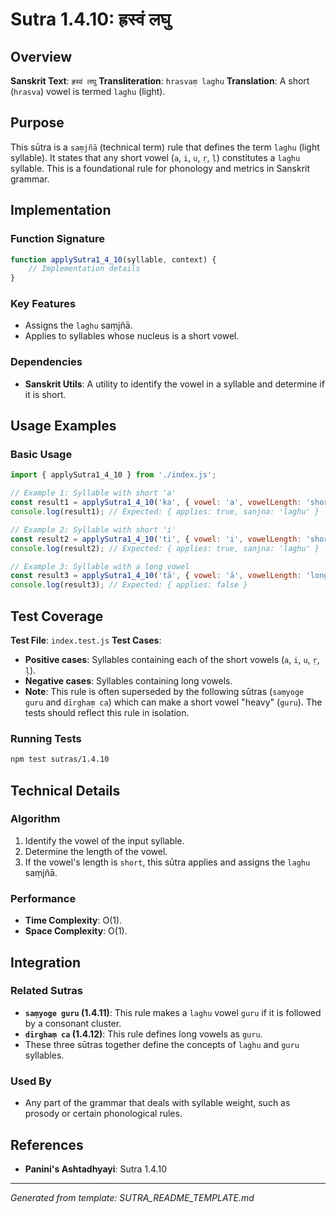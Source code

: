 # Sutra 1.4.10: ह्रस्वं लघु

## Overview

**Sanskrit Text**: `ह्रस्वं लघु`
**Transliteration**: `hrasvaṃ laghu`
**Translation**: A short (`hrasva`) vowel is termed `laghu` (light).

## Purpose

This sūtra is a `saṃjñā` (technical term) rule that defines the term `laghu` (light syllable). It states that any short vowel (`a`, `i`, `u`, `ṛ`, `ḷ`) constitutes a `laghu` syllable. This is a foundational rule for phonology and metrics in Sanskrit grammar.

## Implementation

### Function Signature
```javascript
function applySutra1_4_10(syllable, context) {
    // Implementation details
}
```

### Key Features
- Assigns the `laghu` saṃjñā.
- Applies to syllables whose nucleus is a short vowel.

### Dependencies
- **Sanskrit Utils**: A utility to identify the vowel in a syllable and determine if it is short.

## Usage Examples

### Basic Usage
```javascript
import { applySutra1_4_10 } from './index.js';

// Example 1: Syllable with short 'a'
const result1 = applySutra1_4_10('ka', { vowel: 'a', vowelLength: 'short' });
console.log(result1); // Expected: { applies: true, sanjna: 'laghu' }

// Example 2: Syllable with short 'i'
const result2 = applySutra1_4_10('ti', { vowel: 'i', vowelLength: 'short' });
console.log(result2); // Expected: { applies: true, sanjna: 'laghu' }

// Example 3: Syllable with a long vowel
const result3 = applySutra1_4_10('tā', { vowel: 'ā', vowelLength: 'long' });
console.log(result3); // Expected: { applies: false }
```

## Test Coverage

**Test File**: `index.test.js`
**Test Cases**:
- **Positive cases**: Syllables containing each of the short vowels (`a`, `i`, `u`, `ṛ`, `ḷ`).
- **Negative cases**: Syllables containing long vowels.
- **Note**: This rule is often superseded by the following sūtras (`saṃyoge guru` and `dīrghaṃ ca`) which can make a short vowel "heavy" (`guru`). The tests should reflect this rule in isolation.

### Running Tests
```bash
npm test sutras/1.4.10
```

## Technical Details

### Algorithm
1. Identify the vowel of the input syllable.
2. Determine the length of the vowel.
3. If the vowel's length is `short`, this sūtra applies and assigns the `laghu` saṃjñā.

### Performance
- **Time Complexity**: O(1).
- **Space Complexity**: O(1).

## Integration

### Related Sutras
- **`saṃyoge guru` (1.4.11)**: This rule makes a `laghu` vowel `guru` if it is followed by a consonant cluster.
- **`dīrghaṃ ca` (1.4.12)**: This rule defines long vowels as `guru`.
- These three sūtras together define the concepts of `laghu` and `guru` syllables.

### Used By
- Any part of the grammar that deals with syllable weight, such as prosody or certain phonological rules.

## References

- **Panini's Ashtadhyayi**: Sutra 1.4.10

---

*Generated from template: SUTRA_README_TEMPLATE.md*
